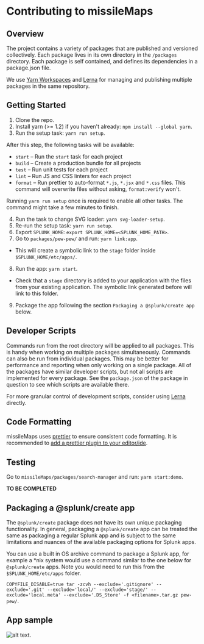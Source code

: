 # Contributing to missileMaps

## Overview

The project contains a variety of packages that are published and versioned collectively. Each package lives in its own
directory in the `/packages` directory. Each package is self contained, and defines its dependencies in a package.json file.

We use [Yarn Workspaces](https://yarnpkg.com/lang/en/docs/workspaces/) and [Lerna](https://github.com/lerna/lerna) for
managing and publishing multiple packages in the same repository.

## Getting Started

1. Clone the repo.
2. Install yarn (>= 1.2) if you haven't already: `npm install --global yarn`.
3. Run the setup task: `yarn run setup`.

After this step, the following tasks will be available:

-   `start` – Run the `start` task for each project
-   `build` – Create a production bundle for all projects
-   `test` – Run unit tests for each project
-   `lint` – Run JS and CSS linters for each project
-   `format` – Run prettier to auto-format `*.js`, `*.jsx` and `*.css` files. This command will overwrite files without
    asking, `format:verify` won't.

Running `yarn run setup` once is required to enable all other tasks. The command might take a few minutes to finish.

4. Run the task to change SVG loader: `yarn svg-loader-setup`.
5. Re-run the setup task: `yarn run setup`.
6. Export `SPLUNK_HOME`: `export SPLUNK_HOME=<SPLUNK_HOME_PATH>`.
7. Go to `packages/pew-pew/` and run: `yarn link:app`.

-   This will create a symbolic link to the `stage` folder inside `$SPLUNK_HOME/etc/apps/`.

8. Run the app: `yarn start`.

-   Check that a `stage` directory is added to your application with the files from your existing application. The symbolic link generated before will link to this folder.

9. Package the app following the section `Packaging a @splunk/create app` below.

## Developer Scripts

Commands run from the root directory will be applied to all packages. This is handy when working on multiple packages
simultaneously. Commands can also be run from individual packages. This may be better for performance and reporting when
only working on a single package. All of the packages have similar developer scripts, but not all scripts are implemented
for every package. See the `package.json` of the package in question to see which scripts are available there.

For more granular control of development scripts, consider using [Lerna](https://github.com/lerna/lerna) directly.

## Code Formatting

missileMaps uses [prettier](https://github.com/prettier/prettier) to ensure consistent code formatting. It is recommended
to [add a prettier plugin to your editor/ide](https://github.com/prettier/prettier#editor-integration).

## Testing

Go to `missileMaps/packages/search-manager` and run: `yarn start:demo`.

**TO BE COMPLETED**

## Packaging a @splunk/create app

The `@splunk/create` package does not have its own unique packaging functionality. In general, packaging a `@splunk/create` app can be treated the same as packaging a regular Splunk app and is subject to the same limitations and nuances of the available packaging options for Splunk apps.

You can use a built in OS archive command to package a Splunk app, for example a \*nix system would use a command similar to the one below for `@splunk/create` apps. Note you would need to run this from the `$SPLUNK_HOME/etc/apps` folder.

`COPYFILE_DISABLE=true tar -zcvh --exclude='.gitignore' --exclude='.git' --exclude='local/' --exclude='stage/' --exclude='local.meta' --exclude='.DS_Store' -f <filename>.tar.gz pew-pew/`.

## App sample

![alt text](https://github.com/baltornat/missileMaps/blob/main/attack_map_sample.png?raw=true).
